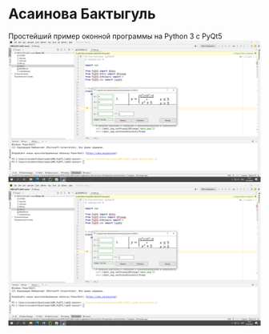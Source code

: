 # Асаинова Бактыгуль
Простейший пример оконной программы на Python 3 c PyQt5
![srcreenshot](screenshot.png)
![srcreenshot1](screenshot.png)